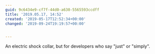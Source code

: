 ```yaml
---
guid: 9c6434e9-cf7f-44d0-a630-5565593ccdff
title: '2019.05.17, 14:52'
created: '2019-05-17T12:52:34+00:00'
changed: '2019-09-24T19:19:57+00:00'


---
```


An electric shock collar, but for developers who say "just" or "simply". 
